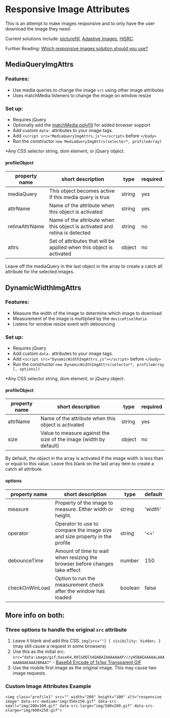 # Responsive Image Attributes

This is an attempt to make images responsive and to only have the user download the image they need.

Current solutions include: [picturefill](https://github.com/scottjehl/picturefill), [Adaptive Images](https://github.com/MattWilcox/Adaptive-Images), [HiSRC](https://github.com/teleject/hisrc).

Further Reading: [Which responsive images solution should you use?](http://css-tricks.com/which-responsive-images-solution-should-you-use/)

## MediaQueryImgAttrs

### Features:
* Use media queries to change the image `src` using other image attributes
* Uses matchMedia listeners to change the image on window resize

### Set up:
* Requires jQuery
* Optionally add the [matchMedia polyfill](https://github.com/paulirish/matchMedia.js/) for added browser support
* Add custom `data-` attributes to your image tags.
* Add `<script src="MediaQueryImgAttrs.js"></script>` before `</body>`
* Run the constructor `new MediaQueryImgAttrs(selector*, profileArray)`

*Any CSS selector string, dom element, or jQuery object.

#### profileObject
| property name  | short description                                                          | type   | required |
|----------------|----------------------------------------------------------------------------|--------|----------|
| mediaQuery     | This object becomes active if this media query is true                     | string | yes      |
| attrName       | Name of the attribute when this object is activated                        | string | yes      |
| retinaAttrName | Name of the attribute when this object is activated and retina is detected | string | no       |
| attrs          | Set of attributes that will be applied when this object is activated       | object | no       |

Leave off the mediaQuery in the last object in the array to create a catch all attribute for the selected images.

## DynamicWidthImgAttrs

### Features:
* Measure the width of the image to determine which image to download
* Measurement of the image is multiplied by the `devicePixelRatio`
* Listens for window resize event with debouncing

### Set up:
* Requires jQuery
* Add custom `data-` attributes to your image tags.
* Add `<script src="DynamicWidthImgAttrs.js"></script>` before `</body>`
* Run the constructor `new DynamicWidthImgAttrs(selector*, profileArray [, options])`

*Any CSS selector string, dom element, or jQuery object.

#### profileObject
| property name  | short description                                                          | type   | required |
|----------------|----------------------------------------------------------------------------|--------|----------|
| attrName       | Name of the attribute when this object is activated                        | string | yes      |
| size           | Value to measure against the size of the image (width by default)          | object | no       |

By default, the object in the array is activated if the image width is less than or equal to this value. Leave this blank on the last array item to create a catch all attribute.

#### options
| property name  | short description                                                          | type   | default  |
|----------------|----------------------------------------------------------------------------|--------|----------|
| measure        | Property of the image to measure. Either width or height.                  | string | 'width'  |
| operator       | Operator to use to compare the image size and size property in the profile | string | '<='     |
| debounceTime   | Amount of time to wait when resizing the browser before changes take effect| number | 150      |
| checkOnWinLoad | Option to run the measurement check after the window has loaded            | boolean| false    |

## More info on both:

### Three options to handle the original `src` attribute
1. Leave it blank and add this CSS: `img[src=""] { visibility: hidden; }` (may still cause a request in some browsers)
2. Use this as the initial src: `src="data:image/gif;base64,R0lGODlhAQABAIAAAAAAAP///yH5BAEAAAAALAAAAAABAAEAAAIBRAA7"` - [Base64 Encode of 1x1px Transparent GIF](http://css-tricks.com/snippets/html/base64-encode-of-1x1px-transparent-gif/)
3. Use the mobile first image as the original image. This may cause two image requests.

### Custom Image Attributes Example
    <img class="profile1" src="" width="200" height="100" alt="responsive image" data-src-medium="img/350x150.gif" data-src-small="img/200x100.gif" data-src-large="img/500x200.gif" data-src-xlarge="img/600x250.gif">